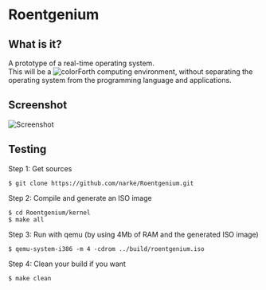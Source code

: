 Roentgenium
===========


What is it?
-----------

A prototype of a real-time operating system.  
This will be a ![colorForth](https://raw.githubusercontent.com/narke/Roentgenium/master/docs/colorforth.png "colorForth")
computing environment, without separating
the operating system from the programming language and applications.



Screenshot
----------
![Screenshot](https://raw.githubusercontent.com/narke/Roentgenium/master/docs/screenshots/roentgenium.gif "Roentgenium")


Testing
-------

Step 1: Get sources

	$ git clone https://github.com/narke/Roentgenium.git

Step 2: Compile and generate an ISO image

	$ cd Roentgenium/kernel
	$ make all

Step 3: Run with qemu (by using 4Mb of RAM and the generated ISO image)

	$ qemu-system-i386 -m 4 -cdrom ../build/roentgenium.iso

Step 4: Clean your build if you want

	$ make clean
